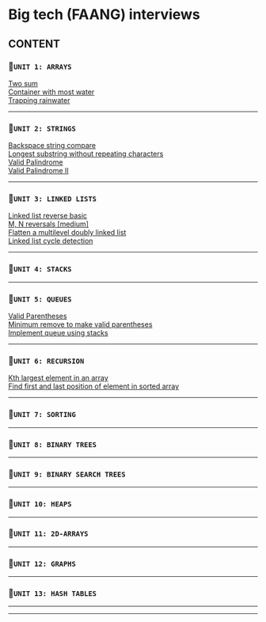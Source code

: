 
# Big tech (FAANG) interviews
## CONTENT
### 🔺`UNIT 1: ARRAYS`
[Two sum](https://github.com/Endorrfin/js-24/blob/main/js/FAANG/faang_01_two_sum.js) <br/>
[Container with most water]() <br/>
[Trapping rainwater]()

---
### 🔺`UNIT 2: STRINGS`
[Backspace string compare]() <br/>
[Longest substring without repeating characters]() <br/>
[Valid Palindrome]() <br/>
[Valid Palindrome II]() <br/>

---
### 🔺`UNIT 3: LINKED LISTS`
[Linked list reverse basic]() <br/>
[M, N reversals [medium]]() <br/>
[Flatten a multilevel doubly linked list]() <br/>
[Linked list cycle detection]() <br/>

---
### 🔺`UNIT 4: STACKS`


---
### 🔺`UNIT 5: QUEUES`
[Valid Parentheses]() <br/>
[Minimum remove to make valid parentheses]() <br/>
[Implement queue using stacks]() <br/>


---
### 🔺`UNIT 6: RECURSION`
[Kth largest element in an array]() <br/>
[Find first and last position of element in sorted array]() <br/>


---
### 🔺`UNIT 7: SORTING`


---
### 🔺`UNIT 8: BINARY TREES`


---
### 🔺`UNIT 9: BINARY SEARCH TREES`


---
### 🔺`UNIT 10: HEAPS`


---
### 🔺`UNIT 11: 2D-ARRAYS`


---
### 🔺`UNIT 12: GRAPHS`


---
### 🔺`UNIT 13: HASH TABLES`

___

---
